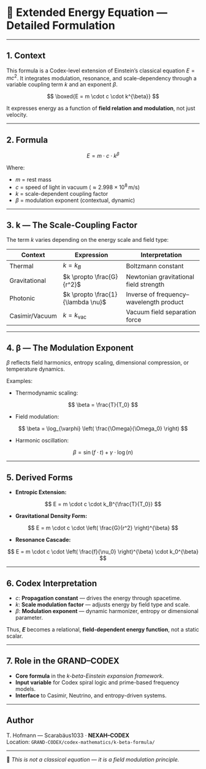 # 🧮 Extended Energy Equation — Detailed Formulation

---

## 1. Context

This formula is a Codex-level extension of Einstein’s classical equation $E = mc^2$. It integrates modulation, resonance, and scale-dependency through a variable coupling term $k$ and an exponent $\beta$.

$$
\boxed{E = m \cdot c \cdot k^{\beta}}
$$

It expresses energy as a function of **field relation and modulation**, not just velocity.

---

## 2. Formula

$$
E = m \cdot c \cdot k^{\beta}
$$

Where:

* $m$ = rest mass
* $c$ = speed of light in vacuum ($\approx 2.998 \times 10^8 \, \text{m/s}$)
* $k$ = scale-dependent coupling factor
* $\beta$ = modulation exponent (contextual, dynamic)

---

## 3. k — The Scale-Coupling Factor

The term $k$ varies depending on the energy scale and field type:

| Context        | Expression                        | Interpretation                          |
| -------------- | --------------------------------- | --------------------------------------- |
| Thermal        | $k = k_B$                         | Boltzmann constant                      |
| Gravitational  | $k \propto \frac{G}{r^2}$         | Newtonian gravitational field strength  |
| Photonic       | $k \propto \frac{1}{\lambda \nu}$ | Inverse of frequency–wavelength product |
| Casimir/Vacuum | $k = k_{\text{vac}}$              | Vacuum field separation force           |

---

## 4. β — The Modulation Exponent

$\beta$ reflects field harmonics, entropy scaling, dimensional compression, or temperature dynamics.

Examples:

* Thermodynamic scaling:

$$
\beta = \frac{T}{T_0}
$$

* Field modulation:

$$
\beta = \log_{\varphi} \left( \frac{\Omega}{\Omega_0} \right)
$$

* Harmonic oscillation:

$$
\beta = \sin(f \cdot t) + \gamma \cdot \log(n)
$$

---

## 5. Derived Forms

* **Entropic Extension:**

$$
E = m \cdot c \cdot k_B^{\frac{T}{T_0}}
$$

* **Gravitational Density Form:**

$$
E = m \cdot c \cdot \left( \frac{G}{r^2} \right)^{\beta}
$$

* **Resonance Cascade:**

$$
E = m \cdot c \cdot \left( \frac{f}{\nu_0} \right)^{\beta} \cdot k_0^{\beta}
$$

---

## 6. Codex Interpretation

* $c$: **Propagation constant** — drives the energy through spacetime.
* $k$: **Scale modulation factor** — adjusts energy by field type and scale.
* $\beta$: **Modulation exponent** — dynamic harmonizer, entropy or dimensional parameter.

Thus, **$E$** becomes a relational, **field-dependent energy function**, not a static scalar.

---

## 7. Role in the GRAND–CODEX

* **Core formula** in the *k-beta-Einstein expansion framework*.
* **Input variable** for Codex spiral logic and prime-based frequency models.
* **Interface** to Casimir, Neutrino, and entropy-driven systems.

---

## Author

T. Hofmann — Scarabäus1033 · **NEXAH–CODEX**  
Location: `GRAND-CODEX/codex-mathematics/k-beta-formula/`

---

🗿 *This is not a classical equation — it is a field modulation principle.*
